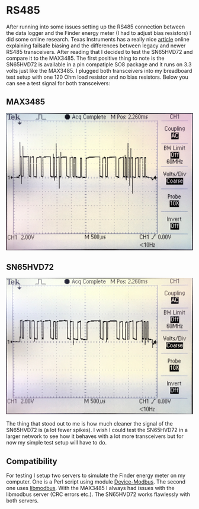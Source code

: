 # RS485
After running into some issues setting up the RS485 connection between the data logger and the Finder energy meter (I had to adjust bias resistors) I did some online research. Texas Instruments has a really nice [article](https://www.ti.com/lit/an/slyt514/slyt514.pdf) online explaining failsafe biasing and the differences between legacy and newer RS485 transceivers. After reading that I decided to test the SN65HVD72 and compare it to the MAX3485. The first positive thing to note is the SN65HVD72 is available in a pin compatiple SO8 package and it runs on 3.3 volts just like the MAX3485. I plugged both transceivers into my breadboard test setup with one 120 Ohm load resistor and no bias resistors. Below you can see a test signal for both transceivers:

## MAX3485
![MAX3485](images/MAX3485.png)

## SN65HVD72
![SN65HVD72](images/SN65HVD72.png)

The thing that stood out to me is how much cleaner the signal of the SN65HVD72 is (a lot fewer spikes). I wish I could test the SN65HVD72 in a larger network to see how it behaves with a lot more transceivers but for now my simple test setup will have to do.

## Compatibility
For testing I setup two servers to simulate the Finder energy meter on my computer. One is a Perl script using module [Device-Modbus](https://metacpan.org/dist/Device-Modbus). The second one uses [libmodbus](https://libmodbus.org/). With the MAX3485 I always had issues with the libmodbus server (CRC errors etc.). The SN65HVD72 works flawlessly with both servers. 